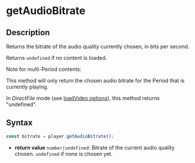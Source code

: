 # getAudioBitrate

## Description

Returns the bitrate of the audio quality currently chosen, in bits per second.

Returns `undefined` if no content is loaded.

<div class="note">
Note for multi-Period contents:

This method will only return the chosen audio bitrate for the
Period that is currently playing.

</div>

<div class="warning">
In <i>DirectFile</i> mode (see <a
href="../Loading_a_Content.md#transport">loadVideo options</a>),
this method returns "undefined".
</div>

## Syntax

```js
const bitrate = player.getAudioBitrate();
```

- **return value** `number|undefined`: Bitrate of the current audio quality
  chosen. `undefined` if none is chosen yet.
